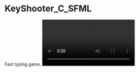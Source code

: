 # KeyShooter_C_SFML
Fast typing game.
![nazwa_dla_podglądu](https://github.com/Tomasz1306/KeyShooter_C_SFML/blob/main/keyShooter_video.mp4)
